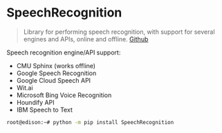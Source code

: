 # SpeechRecognition

> Library for performing speech recognition, with support for several engines and APIs, online and offline. [Github](https://github.com/Uberi/speech_recognition)

Speech recognition engine/API support:

- CMU Sphinx (works offline)
- Google Speech Recognition
- Google Cloud Speech API
- Wit.ai
- Microsoft Bing Voice Recognition
- Houndify API
- IBM Speech to Text

```sh
root@edison:~# python -m pip install SpeechRecognition
```
